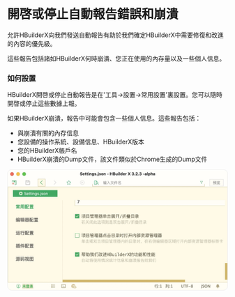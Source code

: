 # 開啓或停止自動報告錯誤和崩潰

允許HBuilderX向我們發送自動報告有助於我們確定HBuilderX中需要修復和改進的內容的優先級。

這些報告包括諸如HBuilderX何時崩潰、您正在使用的內存量以及一些個人信息。

### 如何設置

HBuilderX開啓或停止自動報告是在'工具->設置->常用設置'裏設置。您可以隨時開啓或停止這些數據上報。

如果HBuilderX崩潰，報告中可能會包含一些個人信息。這些報告包括：

- 與崩潰有關的內存信息
- 您設備的操作系統、設備信息、HBuilderX版本
- 您的HBuilderX帳戶名
- HBuilderX崩潰的Dump文件，該文件類似於Chrome生成的Dump文件

<img src="/static/snapshots/report.jpg" style="zoom: 50%;border: 1px solid #eee; border-radius: 20px;" />